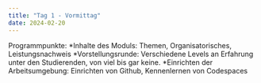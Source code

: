 ```yaml
---
title: "Tag 1 - Vormittag"
date: 2024-02-20
---
```


Programmpunkte:
*Inhalte des Moduls: Themen, Organisatorisches, Leistungsnachweis
*Vorstellungsrunde: Verschiedene Levels an Erfahrung unter den Studierenden, von viel bis gar keine.
*Einrichten der Arbeitsumgebung: Einrichten von Github, Kennenlernen von Codespaces

